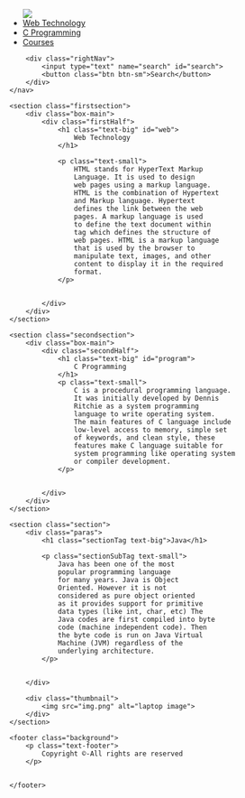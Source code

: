 <!DOCTYPE html>

<html>

<head>
	<title>
		Simple web Development Template
	</title>
</head>

<body>
	<nav class="navbar background">
		<ul class="nav-list">
			<div class="logo">
				<img src="logo.png">
			</div>
			<li><a href="#web">Web Technology</a></li>
			<li><a href="#program">C Programming</a></li>
			<li><a href="#course">Courses</a></li>
		</ul>

		<div class="rightNav">
			<input type="text" name="search" id="search">
			<button class="btn btn-sm">Search</button>
		</div>
	</nav>

	<section class="firstsection">
		<div class="box-main">
			<div class="firstHalf">
				<h1 class="text-big" id="web">
					Web Technology
				</h1>
				
				<p class="text-small">
					HTML stands for HyperText Markup 
					Language. It is used to design 
					web pages using a markup language.
					HTML is the combination of Hypertext
					and Markup language. Hypertext 
					defines the link between the web 
					pages. A markup language is used 
					to define the text document within 
					tag which defines the structure of 
					web pages. HTML is a markup language
					that is used by the browser to 
					manipulate text, images, and other
					content to display it in the required 
					format.
				</p>


			</div>
		</div>
	</section>

	<section class="secondsection">
		<div class="box-main">
			<div class="secondHalf">
				<h1 class="text-big" id="program">
					C Programming
				</h1>
				<p class="text-small">
					C is a procedural programming language.
					It was initially developed by Dennis 
					Ritchie as a system programming 
					language to write operating system. 
					The main features of C language include
					low-level access to memory, simple set 
					of keywords, and clean style, these 
					features make C language suitable for
					system programming like operating system 
					or compiler development.
				</p>


			</div>
		</div>
	</section>

	<section class="section">
		<div class="paras">
			<h1 class="sectionTag text-big">Java</h1>

			<p class="sectionSubTag text-small">
				Java has been one of the most 
				popular programming language 
				for many years. Java is Object 
				Oriented. However it is not 
				considered as pure object oriented
				as it provides support for primitive
				data types (like int, char, etc) The
				Java codes are first compiled into byte
				code (machine independent code). Then
				the byte code is run on Java Virtual
				Machine (JVM) regardless of the
				underlying architecture.
			</p>


		</div>

		<div class="thumbnail">
			<img src="img.png" alt="laptop image">
		</div>
	</section>

	<footer class="background">
		<p class="text-footer">
			Copyright ©-All rights are reserved
		</p>


	</footer>
</body>

</html>

